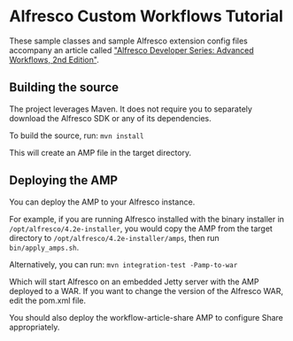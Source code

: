 Alfresco Custom Workflows Tutorial
==================================

These sample classes and sample Alfresco extension config files accompany an article called ["Alfresco Developer Series: Advanced Workflows, 2nd Edition"](http://ecmarchitect.com).

Building the source
-------------------

The project leverages Maven. It does not require you to separately download the
Alfresco SDK or any of its dependencies.

To build the source, run:
`mvn install`

This will create an AMP file in the target directory.

Deploying the AMP
-----------------

You can deploy the AMP to your Alfresco instance.

For example, if you are running Alfresco installed with the binary installer in
`/opt/alfresco/4.2e-installer`, you would copy the AMP from the target directory
to `/opt/alfresco/4.2e-installer/amps`, then run `bin/apply_amps.sh`.

Alternatively, you can run:
`mvn integration-test -Pamp-to-war`

Which will start Alfresco on an embedded Jetty server with the AMP deployed
to a WAR. If you want to change the version of the Alfresco WAR, edit the
pom.xml file.

You should also deploy the workflow-article-share AMP to configure Share appropriately.